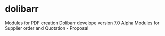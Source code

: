 # dolibarr
Modules for PDF creation
Dolibarr develope version 7.0 Alpha
Modules for Supplier order and Quotation - Proposal
